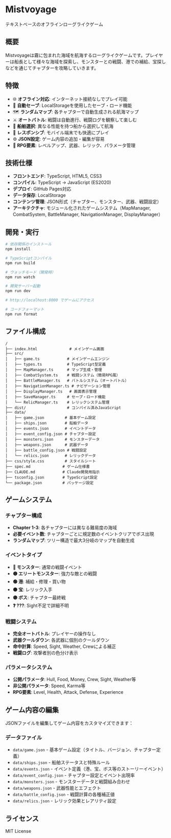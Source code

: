 # Mistvoyage

テキストベースのオフラインローグライクゲーム

## 概要

Mistvoyageは霧に包まれた海域を航海するローグライクゲームです。プレイヤーは船長として様々な海域を探索し、モンスターとの戦闘、港での補給、宝探しなどを通じてチャプターを攻略していきます。

## 特徴

- 🌐 **オフライン対応**: インターネット接続なしでプレイ可能
- 💾 **自動セーブ**: LocalStorageを使用したセーブ・ロード機能
- 🗺️ **ランダムマップ**: 各チャプターで自動生成される航海マップ
- ⚔️ **オートバトル**: 戦闘は自動進行、戦闘ログを観察して楽しむ
- 🚢 **船舶選択**: 異なる性能を持つ船から選択して航海
- 📱 **レスポンシブ**: モバイル端末でも快適にプレイ
- ⚙️ **JSON設定**: ゲーム内容の追加・編集が容易
- 🎯 **RPG要素**: レベルアップ、武器、レリック、パラメータ管理

## 技術仕様

- **フロントエンド**: TypeScript, HTML5, CSS3
- **コンパイル**: TypeScript → JavaScript (ES2020)
- **デプロイ**: GitHub Pages対応
- **データ保存**: LocalStorage
- **コンテンツ管理**: JSON形式（チャプター、モンスター、武器、戦闘設定）
- **アーキテクチャ**: モジュール化されたゲームシステム（MapManager, CombatSystem, BattleManager, NavigationManager, DisplayManager）

## 開発・実行

```bash
# 依存関係のインストール
npm install

# TypeScriptコンパイル
npm run build

# ウォッチモード（開発時）
npm run watch

# 開発サーバー起動
npm run dev

# http://localhost:8000 でゲームにアクセス

# コードフォーマット
npm run format
```

## ファイル構成

```
/
├── index.html              # メインゲーム画面
├── src/
│   ├── game.ts            # メインゲームエンジン
│   ├── types.ts           # TypeScript型定義
│   ├── MapManager.ts      # マップ生成・管理
│   ├── CombatSystem.ts    # 戦闘システム（簡易RPG風）
│   ├── BattleManager.ts   # バトルシステム（オートバトル）
│   ├── NavigationManager.ts # ナビゲーション管理
│   ├── DisplayManager.ts   # 画面表示管理
│   ├── SaveManager.ts     # セーブ・ロード機能
│   └── RelicManager.ts    # レリックシステム管理
├── dist/                  # コンパイル済みJavaScript
├── data/
│   ├── game.json         # 基本ゲーム設定
│   ├── ships.json        # 船舶データ
│   ├── events.json       # イベントデータ
│   ├── event_config.json # チャプター設定
│   ├── monsters.json     # モンスターデータ
│   ├── weapons.json      # 武器データ
│   ├── battle_config.json # 戦闘設定
│   └── relics.json       # レリックデータ
├── css/style.css         # スタイルシート
├── spec.md              # ゲーム仕様書
├── CLAUDE.md            # Claude開発用指示
├── tsconfig.json        # TypeScript設定
└── package.json         # パッケージ設定
```

## ゲームシステム

### チャプター構成
- **Chapter 1-3**: 各チャプターには異なる難易度の海域
- **必要イベント数**: チャプターごとに規定数のイベントクリアでボス出現
- **ランダムマップ**: ツリー構造で最大3分岐のマップを自動生成

### イベントタイプ
- **🔴 モンスター**: 通常の戦闘イベント
- **🟡 エリートモンスター**: 強力な敵との戦闘
- **🟢 港**: 補給・修理・買い物
- **🟠 宝**: レリック入手
- **🟣 ボス**: チャプター最終戦
- **❓ ???**: Sight不足で詳細不明

### 戦闘システム
- **完全オートバトル**: プレイヤーの操作なし
- **武器クールダウン**: 各武器に個別のクールダウン
- **命中計算**: Speed, Sight, Weather, Crewによる補正
- **戦闘ログ**: 攻撃者別の色分け表示

### パラメータシステム
- **公開パラメータ**: Hull, Food, Money, Crew, Sight, Weather等
- **非公開パラメータ**: Speed, Karma等
- **RPG要素**: Level, Health, Attack, Defense, Experience

## ゲーム内容の編集

JSONファイルを編集してゲーム内容をカスタマイズできます：

### データファイル
- `data/game.json` - 基本ゲーム設定（タイトル、バージョン、チャプター定義）
- `data/ships.json` - 船舶ステータスと特殊ルール
- `data/events.json` - イベント定義（港、宝、ボス等のストーリーイベント）
- `data/event_config.json` - チャプター設定とイベント出現率
- `data/monsters.json` - モンスターデータと戦闘組み合わせ  
- `data/weapons.json` - 武器性能とエフェクト
- `data/battle_config.json` - 戦闘計算の各種補正値
- `data/relics.json` - レリック効果とレアリティ設定

## ライセンス

MIT License
